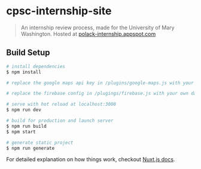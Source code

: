 # cpsc-internship-site

> An internship review process, made for the University of Mary Washington.
> Hosted at [polack-internship.appspot.com](https://polack-internship.appspot.com/)

## Build Setup

``` bash
# install dependencies
$ npm install

# replace the google maps api key in /plugins/google-maps.js with your own key

# replace the firebase config in /plugings/firebase.js with your own data from the firebase console

# serve with hot reload at localhost:3000
$ npm run dev

# build for production and launch server
$ npm run build
$ npm start

# generate static project
$ npm run generate
```

For detailed explanation on how things work, checkout [Nuxt.js docs](https://nuxtjs.org).
